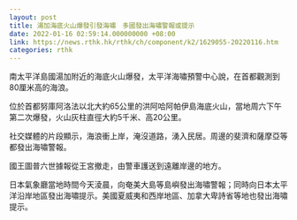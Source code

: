 ```yaml
---
layout: post
title: 湯加海底火山爆發引發海嘯　多國發出海嘯警報或提示
date: 2022-01-16 02:59:14.000000000 +08:00
link: https://news.rthk.hk/rthk/ch/component/k2/1629055-20220116.htm
categories: rthk
---
```


南太平洋島國湯加附近的海底火山爆發，太平洋海嘯預警中心說，在首都觀測到80厘米高的海浪。

位於首都努庫阿洛法以北大約65公里的洪阿哈阿帕伊島海底火山，當地周六下午第二次爆發，火山灰柱直徑大約5千米、高20公里。

社交媒體的片段顯示，海浪衝上岸，淹沒道路，湧入民居。周邊的斐濟和薩摩亞等都發出海嘯警報。

國王圖普六世據報從王宮撤走，由警車護送到遠離岸邊的地方。

日本氣象廳當地時間今天淩晨，向奄美大島等島嶼發出海嘯警報；同時向日本太平洋沿岸地區發出海嘯提示。美國夏威夷和西岸地區、加拿大卑詩省等地也發出海嘯提示。
